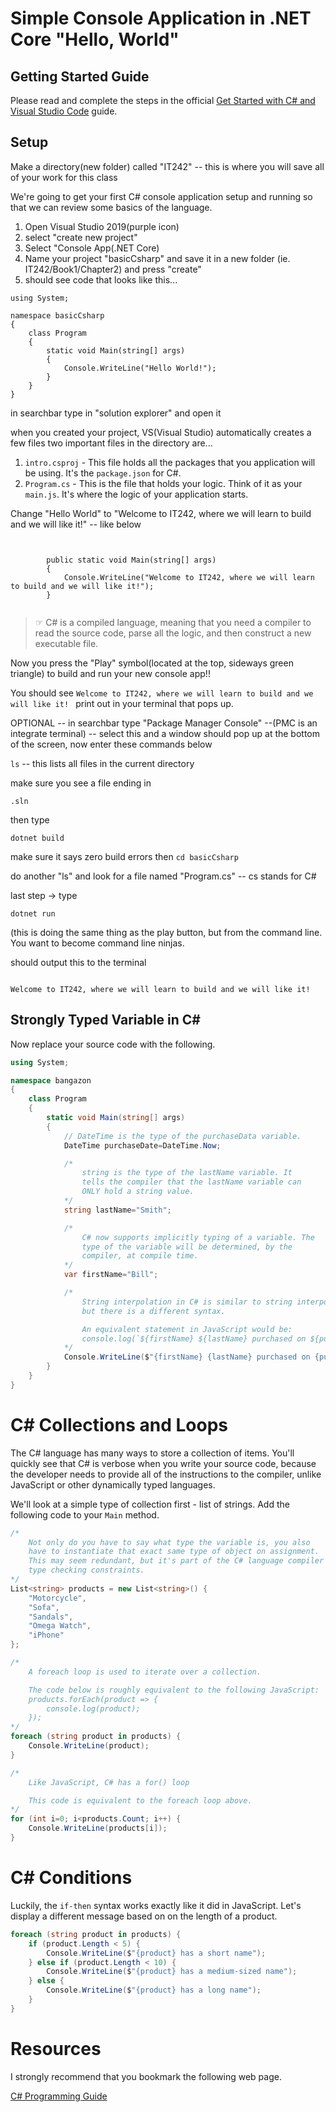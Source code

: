 # Simple Console Application in .NET Core "Hello, World"

## Getting Started Guide

Please read and complete the steps in the official [Get Started with C# and Visual Studio Code](https://docs.microsoft.com/en-us/dotnet/core/tutorials/with-visual-studio-code) guide.

## Setup

Make a directory(new folder) called "IT242" -- this is where you will save all of your work for this class


We're going to get your first C# console application setup and running so that we can review some basics of the language.

1. Open Visual Studio 2019(purple icon)
2. select "create new project"
3. Select "Console App(.NET Core)
4. Name your project "basicCsharp" and save it in a new folder (ie. IT242/Book1/Chapter2) and press "create"
5. should see code that looks like this...

```
using System;

namespace basicCsharp
{
    class Program
    {
        static void Main(string[] args)
        {
            Console.WriteLine("Hello World!");
        }
    }
}
```

in searchbar type in "solution explorer" and open it

when you created your project, VS(Visual Studio) automatically creates a few files
two important files in the directory are...

1. `intro.csproj` - This file holds all the packages that you application will be using. It's the `package.json` for C#.
1. `Program.cs` - This is the file that holds your logic. Think of it as your `main.js`. It's where the logic of your application starts.

Change "Hello World" to "Welcome to IT242, where we will learn to build and we will like it!" -- like below

```


        public static void Main(string[] args)
        {
            Console.WriteLine("Welcome to IT242, where we will learn to build and we will like it!");
        }


```

> ☞ C# is a compiled language, meaning that you need a compiler to read the source code, parse all the logic, and then construct a new executable file.

Now you press the "Play" symbol(located at the top, sideways green triangle) to build and run your new console app!!

You should see 
`
Welcome to IT242, where we will learn to build and we will like it! 
`
print out in your terminal that pops up.

OPTIONAL -- in searchbar type "Package Manager Console" --(PMC is an integrate terminal) -- select this and a window should pop up at the bottom of the screen, now enter these commands below

`ls` -- this lists all files in the current directory

make sure you see a file ending in

`.sln`

then type 

`dotnet build`

make sure it says zero build errors
then 
`cd basicCsharp`

do another "ls" and look for a file named "Program.cs" -- cs stands for C#


last step -> type

`
dotnet run
`

(this is doing the same thing as the play button, but from the command line. You want to become command line ninjas.


should output this to the terminal
```

Welcome to IT242, where we will learn to build and we will like it!
```


## Strongly Typed Variable in C#

Now replace your source code with the following.

```cs
using System;

namespace bangazon
{
    class Program
    {
        static void Main(string[] args)
        {
            // DateTime is the type of the purchaseData variable.
            DateTime purchaseDate=DateTime.Now;

            /*
                string is the type of the lastName variable. It
                tells the compiler that the lastName variable can
                ONLY hold a string value.
            */
            string lastName="Smith";

            /*
                C# now supports implicitly typing of a variable. The
                type of the variable will be determined, by the
                compiler, at compile time.
            */
            var firstName="Bill";

            /*
                String interpolation in C# is similar to string interpolation in JavaScript,
                but there is a different syntax.

                An equivalent statement in JavaScript would be:
                console.log(`${firstName} ${lastName} purchased on ${purchaseDate}`);
            */
            Console.WriteLine($"{firstName} {lastName} purchased on {purchaseDate}");
        }
    }
}
```

# C# Collections and Loops

The C# language has many ways to store a collection of items. You'll quickly see that C# is verbose when you write your source code, because the developer needs to provide all of the instructions to the compiler, unlike JavaScript or other dynamically typed languages.


We'll look at a simple type of collection first - list of strings. Add the following code to your `Main` method.

```cs
/*
    Not only do you have to say what type the variable is, you also
    have to instantiate that exact same type of object on assignment.
    This may seem redundant, but it's part of the C# language compiler's
    type checking constraints.
*/
List<string> products = new List<string>() {
    "Motorcycle",
    "Sofa",
    "Sandals",
    "Omega Watch",
    "iPhone"
};

/*
    A foreach loop is used to iterate over a collection.

    The code below is roughly equivalent to the following JavaScript:
    products.forEach(product => {
        console.log(product);
    });
*/
foreach (string product in products) {
    Console.WriteLine(product);
}

/*
    Like JavaScript, C# has a for() loop

    This code is equivalent to the foreach loop above.
*/
for (int i=0; i<products.Count; i++) {
    Console.WriteLine(products[i]);
}
```

# C# Conditions

Luckily, the `if-then` syntax works exactly like it did in JavaScript. 
Let's display a different message based on on the length of a product.

```cs
foreach (string product in products) {
    if (product.Length < 5) {
        Console.WriteLine($"{product} has a short name");
    } else if (product.Length < 10) {
        Console.WriteLine($"{product} has a medium-sized name");
    } else {
        Console.WriteLine($"{product} has a long name");
    }
}
```

# Resources

I strongly recommend that you bookmark the following web page.

[C# Programming Guide](https://docs.microsoft.com/en-us/dotnet/csharp/programming-guide/index)
